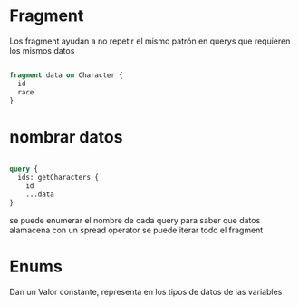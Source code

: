 # Fragment

Los fragment ayudan a no repetir el mismo patrón en querys que requieren los mismos datos

```graphql

fragment data on Character {
  id
  race
}

```

# nombrar datos

```graphql

query {
  ids: getCharacters {
    id
    ...data
}

```

se puede enumerar el nombre de cada query para saber que datos alamacena
con un spread operator se puede iterar todo el fragment

# Enums

Dan un Valor constante, representa en los tipos de datos de las variables